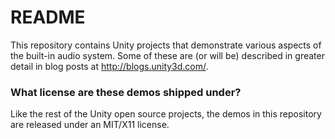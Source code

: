 # README #

This repository contains Unity projects that demonstrate various aspects of the built-in audio system.
Some of these are (or will be) described in greater detail in blog posts at http://blogs.unity3d.com/.

### What license are these demos shipped under? ###
Like the rest of the Unity open source projects, the demos in this repository are released under an MIT/X11 license.
